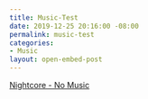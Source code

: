 ```yaml
---
title: Music-Test
date: 2019-12-25 20:16:00 -08:00
permalink: music-test
categories:
- Music
layout: open-embed-post
---
```


[Nightcore - No Music](https://blog.kfuji.net/uploads/Nightcore%20-%20No%20Music.mp3?autoplay=0&loop=0&controls=1)